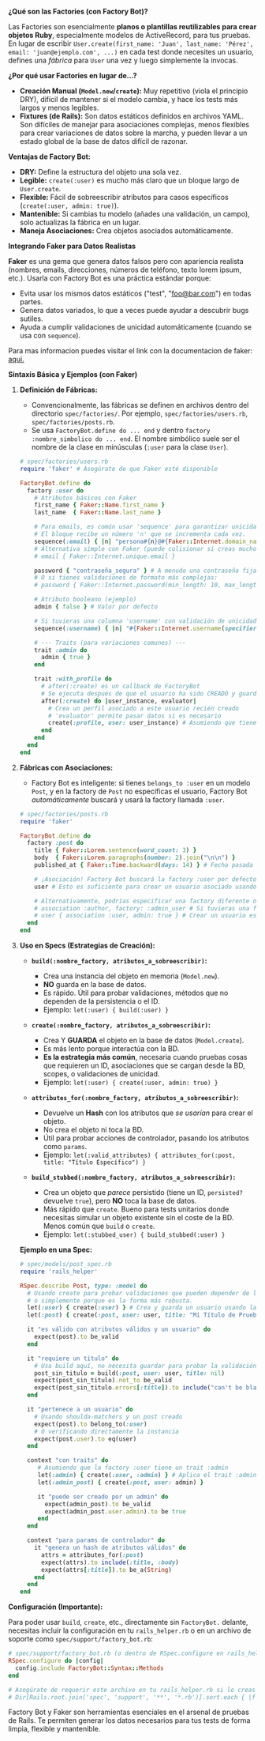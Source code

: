 **¿Qué son las Factories (con Factory Bot)?**

Las Factories son esencialmente **planos o plantillas reutilizables para crear objetos Ruby**, especialmente modelos de ActiveRecord, para tus pruebas. En lugar de escribir `User.create(first_name: 'Juan', last_name: 'Pérez', email: 'juan@ejemplo.com', ...)` en cada test donde necesites un usuario, defines una _fábrica_ para `User` una vez y luego simplemente la invocas.

**¿Por qué usar Factories en lugar de...?**

- **Creación Manual (`Model.new`/`create`):** Muy repetitivo (viola el principio DRY), difícil de mantener si el modelo cambia, y hace los tests más largos y menos legibles.
- **Fixtures (de Rails):** Son datos estáticos definidos en archivos YAML. Son difíciles de manejar para asociaciones complejas, menos flexibles para crear variaciones de datos sobre la marcha, y pueden llevar a un estado global de la base de datos difícil de razonar.

**Ventajas de Factory Bot:**

- **DRY:** Define la estructura del objeto una sola vez.
- **Legible:** `create(:user)` es mucho más claro que un bloque largo de `User.create`.
- **Flexible:** Fácil de sobreescribir atributos para casos específicos (`create(:user, admin: true)`).
- **Mantenible:** Si cambias tu modelo (añades una validación, un campo), solo actualizas la fábrica en un lugar.
- **Maneja Asociaciones:** Crea objetos asociados automáticamente.

**Integrando Faker para Datos Realistas**

**Faker** es una gema que genera datos falsos pero con apariencia realista (nombres, emails, direcciones, números de teléfono, texto lorem ipsum, etc.). Usarla con Factory Bot es una práctica estándar porque:

- Evita usar los mismos datos estáticos ("test", "foo@bar.com") en todas partes.
- Genera datos variados, lo que a veces puede ayudar a descubrir bugs sutiles.
- Ayuda a cumplir validaciones de unicidad automáticamente (cuando se usa con `sequence`).

Para mas informacion puedes visitar el link con la documentacion de faker: [aqui.](https://github.com/faker-ruby/faker/tree/main/doc/default)

**Sintaxis Básica y Ejemplos (con Faker)**

1.  **Definición de Fábricas:**

    - Convencionalmente, las fábricas se definen en archivos dentro del directorio `spec/factories/`. Por ejemplo, `spec/factories/users.rb`, `spec/factories/posts.rb`.
    - Se usa `FactoryBot.define do ... end` y dentro `factory :nombre_simbolico do ... end`. El nombre simbólico suele ser el nombre de la clase en minúsculas (`:user` para la clase `User`).

    ```ruby
    # spec/factories/users.rb
    require 'faker' # Asegúrate de que Faker esté disponible

    FactoryBot.define do
      factory :user do
        # Atributos básicos con Faker
        first_name { Faker::Name.first_name }
        last_name  { Faker::Name.last_name }

        # Para emails, es común usar 'sequence' para garantizar unicidad
        # El bloque recibe un número 'n' que se incrementa cada vez.
        sequence(:email) { |n| "persona#{n}@#{Faker::Internet.domain_name}" }
        # Alternativa simple con Faker (puede colisionar si creas muchos):
        # email { Faker::Internet.unique.email }

        password { "contraseña_segura" } # A menudo una contraseña fija para tests es suficiente
        # O si tienes validaciones de formato más complejas:
        # password { Faker::Internet.password(min_length: 10, max_length: 20, mix_case: true, special_characters: true) }

        # Atributo booleano (ejemplo)
        admin { false } # Valor por defecto

        # Si tuvieras una columna 'username' con validación de unicidad:
        sequence(:username) { |n| "#{Faker::Internet.username(specifier: 5..8)}#{n}" }

        # --- Traits (para variaciones comunes) ---
        trait :admin do
          admin { true }
        end

        trait :with_profile do
          # after(:create) es un callback de FactoryBot
          # Se ejecuta después de que el usuario ha sido CREADO y guardado
          after(:create) do |user_instance, evaluator|
            # Crea un perfil asociado a este usuario recién creado
            # 'evaluator' permite pasar datos si es necesario
            create(:profile, user: user_instance) # Asumiendo que tienes una factory :profile
          end
        end
      end
    end
    ```

2.  **Fábricas con Asociaciones:**

    - Factory Bot es inteligente: si tienes `belongs_to :user` en un modelo `Post`, y en la factory de `Post` no especificas el usuario, Factory Bot _automáticamente_ buscará y usará la factory llamada `:user`.

    ```ruby
    # spec/factories/posts.rb
    require 'faker'

    FactoryBot.define do
      factory :post do
        title { Faker::Lorem.sentence(word_count: 3) }
        body  { Faker::Lorem.paragraphs(number: 2).join("\n\n") }
        published_at { Faker::Time.backward(days: 14) } # Fecha pasada aleatoria

        # ¡Asociación! Factory Bot buscará la factory :user por defecto
        user # Esto es suficiente para crear un usuario asociado usando la factory :user

        # Alternativamente, podrías especificar una factory diferente o pasar una instancia:
        # association :author, factory: :admin_user # Si tuvieras una factory :admin_user
        # user { association :user, admin: true } # Crear un usuario específico para este post
      end
    end
    ```

3.  **Uso en Specs (Estrategias de Creación):**

    - **`build(:nombre_factory, atributos_a_sobreescribir)`:**

      - Crea una instancia del objeto en memoria (`Model.new`).
      - **NO** guarda en la base de datos.
      - Es rápido. Útil para probar validaciones, métodos que no dependen de la persistencia o el ID.
      - Ejemplo: `let(:user) { build(:user) }`

    - **`create(:nombre_factory, atributos_a_sobreescribir)`:**

      - Crea Y **GUARDA** el objeto en la base de datos (`Model.create`).
      - Es más lento porque interactúa con la BD.
      - **Es la estrategia más común**, necesaria cuando pruebas cosas que requieren un ID, asociaciones que se cargan desde la BD, scopes, o validaciones de unicidad.
      - Ejemplo: `let(:user) { create(:user, admin: true) }`

    - **`attributes_for(:nombre_factory, atributos_a_sobreescribir)`:**

      - Devuelve un **Hash** con los atributos que _se usarían_ para crear el objeto.
      - No crea el objeto ni toca la BD.
      - Útil para probar acciones de controlador, pasando los atributos como `params`.
      - Ejemplo: `let(:valid_attributes) { attributes_for(:post, title: "Título Específico") }`

    - **`build_stubbed(:nombre_factory, atributos_a_sobreescribir)`:**
      - Crea un objeto que _parece_ persistido (tiene un ID, `persisted?` devuelve `true`), pero **NO** toca la base de datos.
      - Más rápido que `create`. Bueno para tests unitarios donde necesitas simular un objeto existente sin el coste de la BD. Menos común que `build` o `create`.
      - Ejemplo: `let(:stubbed_user) { build_stubbed(:user) }`

    **Ejemplo en una Spec:**

    ```ruby
    # spec/models/post_spec.rb
    require 'rails_helper'

    RSpec.describe Post, type: :model do
      # Usando create para probar validaciones que pueden depender de la BD (como uniqueness del user)
      # o simplemente porque es la forma más robusta.
      let(:user) { create(:user) } # Crea y guarda un usuario usando la factory :user
      let(:post) { create(:post, user: user, title: "Mi Título de Prueba") } # Crea y guarda un post asociado

      it "es válido con atributos válidos y un usuario" do
        expect(post).to be_valid
      end

      it "requiere un título" do
        # Usa build aquí, no necesita guardar para probar la validación de presencia
        post_sin_titulo = build(:post, user: user, title: nil)
        expect(post_sin_titulo).not_to be_valid
        expect(post_sin_titulo.errors[:title]).to include("can't be blank")
      end

      it "pertenece a un usuario" do
        # Usando shoulda-matchers y un post creado
        expect(post).to belong_to(:user)
        # O verificando directamente la instancia
        expect(post.user).to eq(user)
      end

      context "con traits" do
         # Asumiendo que la factory :user tiene un trait :admin
         let(:admin) { create(:user, :admin) } # Aplica el trait :admin
         let(:admin_post) { create(:post, user: admin) }

         it "puede ser creado por un admin" do
           expect(admin_post).to be_valid
           expect(admin_post.user.admin).to be true
         end
      end

      context "para params de controlador" do
        it "genera un hash de atributos válidos" do
          attrs = attributes_for(:post)
          expect(attrs).to include(:title, :body)
          expect(attrs[:title]).to be_a(String)
        end
      end
    end
    ```

**Configuración (Importante):**

Para poder usar `build`, `create`, etc., directamente sin `FactoryBot.` delante, necesitas incluir la configuración en tu `rails_helper.rb` o en un archivo de soporte como `spec/support/factory_bot.rb`:

```ruby
# spec/support/factory_bot.rb (o dentro de RSpec.configure en rails_helper.rb)
RSpec.configure do |config|
  config.include FactoryBot::Syntax::Methods
end

# Asegúrate de requerir este archivo en tu rails_helper.rb si lo creas aparte:
# Dir[Rails.root.join('spec', 'support', '**', '*.rb')].sort.each { |f| require f }
```

Factory Bot y Faker son herramientas esenciales en el arsenal de pruebas de Rails. Te permiten generar los datos necesarios para tus tests de forma limpia, flexible y mantenible.
